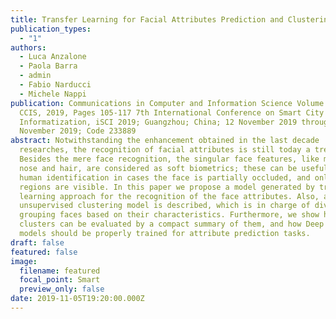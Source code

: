 ```yaml
---
title: Transfer Learning for Facial Attributes Prediction and Clustering
publication_types:
  - "1"
authors:
  - Luca Anzalone
  - Paola Barra
  - admin
  - Fabio Narducci
  - Michele Nappi
publication: Communications in Computer and Information Science Volume 1122
  CCIS, 2019, Pages 105-117 7th International Conference on Smart City and
  Informatization, iSCI 2019; Guangzhou; China; 12 November 2019 through 15
  November 2019; Code 233889
abstract: Notwithstanding the enhancement obtained in the last decade
  researches, the recognition of facial attributes is still today a trend.
  Besides the mere face recognition, the singular face features, like mouth,
  nose and hair, are considered as soft biometrics; these can be useful for
  human identification in cases the face is partially occluded, and only some
  regions are visible. In this paper we propose a model generated by transfer
  learning approach for the recognition of the face attributes. Also, an
  unsupervised clustering model is described, which is in charge of dividing and
  grouping faces based on their characteristics. Furthermore, we show how
  clusters can be evaluated by a compact summary of them, and how Deep Learning
  models should be properly trained for attribute prediction tasks.
draft: false
featured: false
image:
  filename: featured
  focal_point: Smart
  preview_only: false
date: 2019-11-05T19:20:00.000Z
---
```

